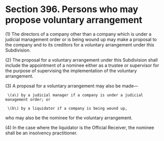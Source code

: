 # Section 396. Persons who may propose voluntary arrangement

\(1\) The directors of a company other than a company which is under a judicial management order or is being wound up may make a proposal to the company and to its creditors for a voluntary arrangement under this Subdivision.

\(2\) The proposal for a voluntary arrangement under this Subdivision shall include the appointment of a nominee either as a trustee or supervisor for the purpose of supervising the implementation of the voluntary arrangement.

\(3\) A proposal for a voluntary arrangement may also be made—

     \(a\) by a judicial manager if a company is under a judicial management order; or

     \(b\) by a liquidator if a company is being wound up,

who may also be the nominee for the voluntary arrangement.

\(4\) In the case where the liquidator is the Official Receiver, the nominee shall be an insolvency practitioner.

